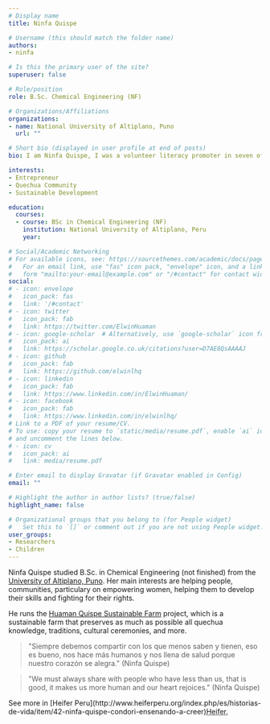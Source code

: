 ```yaml
---
# Display name
title: Ninfa Quispe

# Username (this should match the folder name)
authors:
- ninfa

# Is this the primary user of the site?
superuser: false

# Role/position
role: B.Sc. Chemical Engineering (NF)

# Organizations/Affiliations
organizations:
- name: National University of Altiplano, Puno
  url: ""

# Short bio (displayed in user profile at end of posts)
bio: I am Ninfa Quispe, I was a volunteer literacy promoter in seven of the most remote communities in Nuñoa (Huanacopampa, Padrepunco, América, Cauchiri, Ticuyo, Pilcocota and Orccorarapampa).

interests:
- Entrepreneur
- Quechua Community
- Sustainable Development

education:
  courses:
  - course: BSc in Chemical Engineering (NF) 
    institution: National University of Altiplano, Peru
    year: 

# Social/Academic Networking
# For available icons, see: https://sourcethemes.com/academic/docs/page-builder/#icons
#   For an email link, use "fas" icon pack, "envelope" icon, and a link in the
#   form "mailto:your-email@example.com" or "/#contact" for contact widget.
social:
# - icon: envelope
#   icon_pack: fas
#   link: '/#contact'
# - icon: twitter
#   icon_pack: fab
#   link: https://twitter.com/ElwinHuaman
# - icon: google-scholar  # Alternatively, use `google-scholar` icon from `ai` icon pack
#   icon_pack: ai
#   link: https://scholar.google.co.uk/citations?user=D7AE8QsAAAAJ
# - icon: github
#   icon_pack: fab
#   link: https://github.com/elwinlhq
# - icon: linkedin
#   icon_pack: fab
#   link: https://www.linkedin.com/in/ElwinHuaman/
# - icon: facebook
#   icon_pack: fab
#   link: https://www.linkedin.com/in/elwinlhq/
# Link to a PDF of your resume/CV.
# To use: copy your resume to `static/media/resume.pdf`, enable `ai` icons in `params.toml`, 
# and uncomment the lines below.
# - icon: cv
#   icon_pack: ai
#   link: media/resume.pdf

# Enter email to display Gravatar (if Gravatar enabled in Config)
email: ""

# Highlight the author in author lists? (true/false)
highlight_name: false

# Organizational groups that you belong to (for People widget)
#   Set this to `[]` or comment out if you are not using People widget.
user_groups:
- Researchers
- Children
---
```


Ninfa Quispe studied B.Sc. in Chemical Engineering (not finished) from the [University of Altiplano, Puno](https://portal.unap.edu.pe/). Her main interests are helping people, communities, particulary on empowering women, helping them to develop their skills and fighting for their rights.

He runs the [Huaman Quispe Sustainable Farm](https://quechuaexperience.github.io/) project, which is a sustainable farm that preserves as much as possible all quechua knowledge, traditions, cultural ceremonies, and more.
<blockquote>
<p>"Siempre debemos compartir con los que menos saben y tienen, eso es bueno, nos hace más humanos y nos llena de salud porque nuestro corazón se alegra." (Ninfa Quispe)</p>
</blockquote>

<blockquote>
<p>"We must always share with people who have less than us, that is good, it makes us more human and our heart rejoices." (Ninfa Quispe)</p>
</blockquote>

<p>See more in [Heifer Peru](http://www.heiferperu.org/index.php/es/historias-de-vida/item/42-ninfa-quispe-condori-ensenando-a-creer)<abbr title="Hypertext Markup Language">Heifer.</abbr></p>
                            
<!-- {{< icon name="download" pack="fas" >}} Download my {{< staticref "media/resume.pdf" "newtab" >}}resumé{{< /staticref >}}. -->
